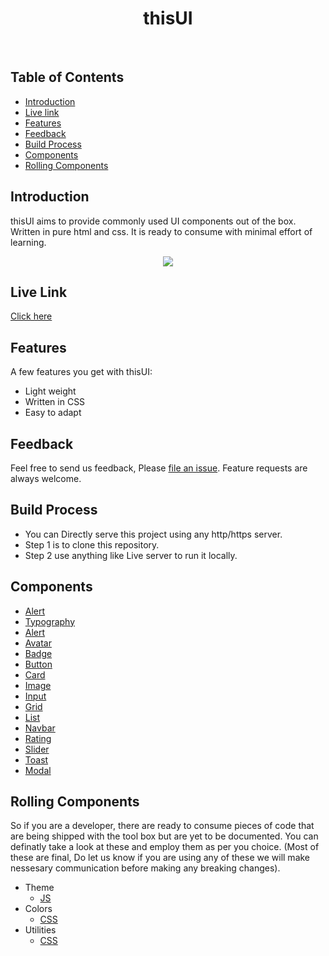 <h1 align="center"> thisUI </h1> <br>

## Table of Contents

- [Introduction](#introduction)
- [Live link](#link)
- [Features](#features)
- [Feedback](#feedback)
- [Build Process](#build-process)
- [Components](#components)
- [Rolling Components](#rolling)


## Introduction
thisUI aims to provide commonly used UI components out of the box. Written in pure html and css. It is ready to consume with minimal effort of learning. 


<p align="center">
 <img src="https://user-images.githubusercontent.com/32888608/155021205-c2e4f82b-f489-4040-ac17-81f28bfe09a3.png">
</p>

## Live Link
[Click here](https://thisui.netlify.app)

## Features

A few features you get with thisUI:

* Light weight
* Written in CSS
* Easy to adapt

## Feedback

Feel free to send us feedback, Please [file an issue](https://github.com/SJTGSHIVAM/thisUI/issues/new). Feature requests are always welcome.


## Build Process

- You can Directly serve this project using any http/https server. 
- Step 1 is to clone this repository.
- Step 2 use anything like Live server to run it locally.


## Components

* [Alert](https://thisui.netlify.app/atoms/alert/)
* [Typography](https://thisui.netlify.app/atoms/typography)
* [Alert](https://thisui.netlify.app/atoms/alert)
* [Avatar](https://thisui.netlify.app/atoms/avatar)
* [Badge](https://thisui.netlify.app/atoms/badge)
* [Button](https://thisui.netlify.app/atoms/button)
* [Card](https://thisui.netlify.app/molecules/card)
* [Image](https://thisui.netlify.app/atoms/image)
* [Input](https://thisui.netlify.app/atoms/input)
* [Grid](https://thisui.netlify.app/atoms/grid)
* [List](https://thisui.netlify.app/atoms/list)
* [Navbar](https://thisui.netlify.app/molecules/navbar)
* [Rating](https://thisui.netlify.app/molecules/rating)
* [Slider](https://thisui.netlify.app/atoms/slider)
* [Toast](https://thisui.netlify.app/molecules/toast)
* [Modal](https://thisui.netlify.app/molecules/modal)

## Rolling Components

So if you are a developer, there are ready to consume pieces of code that are being shipped with the tool box but are yet to be documented. You can definatly take a look at these and employ them as per you choice. (Most of these are final, Do let us know if you are using any of these we will make nessesary communication before making any breaking changes).

* Theme
    - [JS](https://github.com/SJTGSHIVAM/thisUI/blob/dev/atoms/theme/index.js)
* Colors
    - [CSS](https://github.com/SJTGSHIVAM/thisUI/blob/dev/atoms/colors/index.css)
* Utilities
    - [CSS](https://github.com/SJTGSHIVAM/thisUI/blob/dev/atoms/utils.css)
